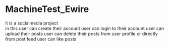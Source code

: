 # MachineTest_Ewire
it is a socialmedia project   
in this user can create their account 
user can login to their account
user can upload their posts 
user can delete their posts from user profile or directly from post feed 
user can like posts
